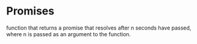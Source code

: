 # Promises
function that returns a promise that resolves after n seconds have passed, where n is passed as an argument to the function.
